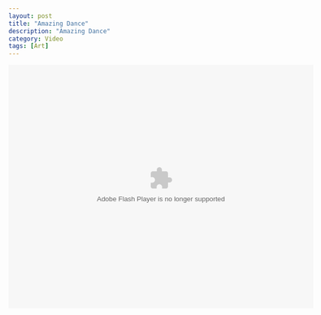 ```yaml
---
layout: post
title: "Amazing Dance"
description: "Amazing Dance"
category: Video
tags: [Art]
---
```


<object width="600" height="480"><param name="movie" value="http://share.vrs.sohu.com/1172908/v.swf&autoplay=false&xuid="></param><param name="allowFullScreen" value="true"></param><param name="allowscriptaccess" value="always"></param><embed width="600" height="480"  allowfullscreen="true" allowscriptaccess="always" quality="high" src="http://share.vrs.sohu.com/1172908/v.swf&autoplay=false&xuid=" type="application/x-shockwave-flash"/></embed></object>
